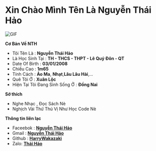 
<h1> Xin Chào Mình Tên Là Nguyễn Thái Hảo
</h1>
<align="center">
    <img align="center" alt="GIF" src="http://mrwgifs.com/wp-content/uploads/2014/06/Cute-Cat-Hacking-Into-Top-Secret-Files-On-Chis-Sweet-Home-Anime.gif" />




**Cơ Bản Về NTH**

- Tôi Tên Là : **Nguyễn Thái Hảo**
- Là Học Sinh Tại : **TH - THCS - THPT - Lê Quý Đôn - QT**
- Date Of Birth : **03/01/2008**
- Chiều Cao : **1m65**
- Tính Cách : **Ảo Ma**, **Nhạt**,**Lâu Lâu Hài**,...
- Quê Tôi Ở : **Xuân Lộc**
- Hiện Tại Tôi Đang Sinh Sống Ở : **Đồng Nai**

**Sở thích**

- Nghe Nhạc , Đọc Sách Nè
- Nghịch Vài Thứ Thú Vị Như Học Code Nè

**Thông tin liên lạc**

- Faceebok : **[Nguyễn Thái Hảo](https://www.facebook.com/Lazic.Kanzu/)**
- Gmail : **[Nguyễn Thái Hảo](https://gmail.com)**
- Github : **[HarryWakazaki](https://github.com/HarryWakazaki)**
- Zalo: **[Thái Hảo](https://zalo.me/0946838477/)**
